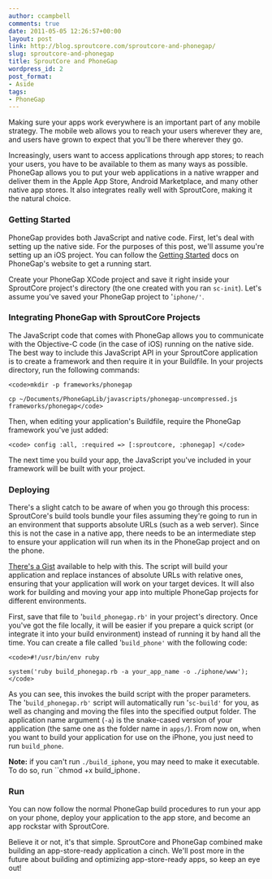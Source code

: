 ```yaml
---
author: ccampbell
comments: true
date: 2011-05-05 12:26:57+00:00
layout: post
link: http://blog.sproutcore.com/sproutcore-and-phonegap/
slug: sproutcore-and-phonegap
title: SproutCore and PhoneGap
wordpress_id: 2
post_format:
- Aside
tags:
- PhoneGap
---
```


Making sure your apps work everywhere is an important part of any mobile strategy. The mobile web allows you to reach your users wherever they are, and users have grown to expect that you'll be there wherever they go.

Increasingly, users want to access applications through app stores; to reach your users, you have to be available to them as many ways as possible. PhoneGap allows you to put your web applications in a native wrapper and deliver them in the Apple App Store, Android Marketplace, and many other native app stores. It also integrates really well with SproutCore, making it the natural choice.


### Getting Started


PhoneGap provides both JavaScript and native code. First, let's deal with setting up the native side. For the purposes of this post, we'll assume you're setting up an iOS project. You can follow the [Getting Started](http://www.phonegap.com/start) docs on PhoneGap's website to get a running start.

Create your PhoneGap XCode project and save it right inside your SproutCore project's directory (the one created with you ran `sc-init`). Let's assume you've saved your PhoneGap project to '`iphone/'`.


### Integrating PhoneGap with SproutCore Projects


The JavaScript code that comes with PhoneGap allows you to communicate with the Objective-C code (in the case of iOS) running on the native side. The best way to include this JavaScript API in your SproutCore application is to create a framework and then require it in your Buildfile. In your projects directory, run the following commands:

    
    <code>mkdir -p frameworks/phonegap
    
    cp ~/Documents/PhoneGapLib/javascripts/phonegap-uncompressed.js frameworks/phonegap</code>


Then, when editing your application's Buildfile, require the PhoneGap framework you've just added:

    
    <code> config :all, :required => [:sproutcore, :phonegap] </code>


The next time you build your app, the JavaScript you've included in your framework will be built with your project. <!-- more -->


### Deploying


There's a slight catch to be aware of when you go through this process: SproutCore's build tools bundle your files assuming they're going to run in an environment that supports absolute URLs (such as a web server). Since this is not the case in a native app, there needs to be an intermediate step to ensure your application will run when its in the PhoneGap project and on the phone.

[There's a Gist](https://gist.github.com/891372) available to help with this. The script will build your application and replace instances of absolute URLs with relative ones, ensuring that your application will work on your target devices. It will also work for building and moving your app into multiple PhoneGap projects for different environments.

First, save that file to '`build_phonegap.rb'` in your project's directory. Once you've got the file locally, it will be easier if you prepare a quick script (or integrate it into your build environment) instead of running it by hand all the time. You can create a file called '`build_phone'` with the following code:

    
    <code>#!/usr/bin/env ruby
    
    system('ruby build_phonegap.rb -a your_app_name -o ./iphone/www');
    </code>


As you can see, this invokes the build script with the proper parameters. The '`build_phonegap.rb'` script will automatically run '`sc-build'` for you, as well as changing and moving the files into the specified output folder. The application name argument (`-a`) is the snake-cased version of your application (the same one as the folder name in `apps/`). From now on, when you want to build your application for use on the iPhone, you just need to run ``build_phone``.

**Note:** if you can't run ``./build_iphone``, you may need to make it executable. To do so, run ``chmod +x build_iphone`.`


### Run


You can now follow the normal PhoneGap build procedures to run your app on your phone, deploy your application to the app store, and become an app rockstar with SproutCore.

Believe it or not, it's that simple. SproutCore and PhoneGap combined make building an app-store-ready application a cinch. We'll post more in the future about building and optimizing app-store-ready apps, so keep an eye out!
